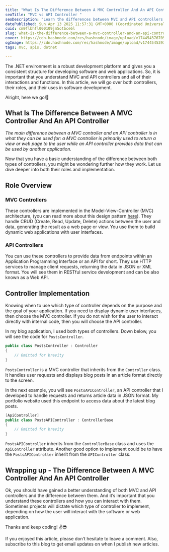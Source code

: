 ```yaml
---
title: "What Is The Difference Between A MVC Controller And An API Controller in .NET?"
seoTitle: "MVC vs API Controller "
seoDescription: "Learn the differences between MVC and API controllers in .NET, their roles, uses, and implementation for dynamic web and RESTful services"
datePublished: Sun Apr 13 2025 11:57:31 GMT+0000 (Coordinated Universal Time)
cuid: cm9flbhfl000109jm5otbce6l
slug: what-is-the-difference-between-a-mvc-controller-and-an-api-controller
cover: https://cdn.hashnode.com/res/hashnode/image/upload/v1744543767059/6cad4c9a-852e-46c2-ac66-c8a51ca4b448.png
ogImage: https://cdn.hashnode.com/res/hashnode/image/upload/v1744545393724/7cdfe57f-b87a-4f78-967c-23518bdbb3c5.png
tags: mvc, apis, dotnet

---
```


The .NET environment is a robust development platform and gives you a consistent structure for developing software and web applications. So, it is important that you understand MVC and API controllers and all of their interactions and functions. In this article, we will go over both controllers, their roles, and their uses in software development. 

Alright, here we go!🚀

## What Is The Difference Between A MVC Controller And An API Controller

*The main difference between a MVC controller and an API controller is in what they can be used for: a MVC controller is primarily used to return a view or web page to the user while an API controller provides data that can be used by another application.* 

Now that you have a basic understanding of the difference between both types of controllers, you might be wondering further how they work. Let us dive deeper into both their roles and implementation. 

## Role Overview

### MVC Controllers

These controllers are implemented in the Model-View-Controller (MVC) architecture, (you can read more about this design pattern [here](https://chikeredev.hashnode.dev/what-is-mvc)). They handle CRUD (Create, Read, Update, Delete) actions between the user and data, generating the result as a web page or view. You use them to build dynamic web applications with user interfaces.

### API Controllers

You can use these controllers to provide data from endpoints within an Application Programming Interface or an API for short. They use HTTP services to manage client requests, returning the data in JSON or XML format. You will see them in RESTful service development and can be also known as a Web API. 

## Controller Implementation 

Knowing when to use which type of controller depends on the purpose and the goal of your application. If you need to display dynamic user interfaces, then choose the MVC controller. If you do not wish for the user to interact directly with internal code, then you will choose the API controller. 

In my blog application, I used both types of controllers. Down below, you will see the code for `PostsController`.

```csharp  
public class PostsController : Controller  
{  
    // Omitted for brevity  
}  
```

`PostsController` is a MVC controller that inherits from the `Controller` class. It handles user requests and displays blog posts in an article format directly to the screen.

In the next example, you will see `PostsAPIController`, an API controller that I developed to handle requests and returns article data in JSON format. My portfolio website used this endpoint to access data about the latest blog posts.   

```csharp   
[ApiController]  
public class PostsAPIController : ControllerBase  
{  
    // Omitted for brevity  
}  
```

`PostsAPIController` inherits from the `ControllerBase` class and uses the `ApiController` attribute. Another good option to implement could be to have the `PostsAPIController` inherit from the `APIController` class. 

## Wrapping up - The Difference Between A MVC Controller And An API Controller

Ok, you should have gained a better understanding of both MVC and API controllers and the difference between them. And it’s important that you understand these controllers and how you can interact with them. Sometimes projects will dictate which type of controller to implement, depending on how the user will interact with the software or web application.

Thanks and keep coding! ✌️😎

If you enjoyed this article, please don’t hesitate to leave a comment. Also, subscribe to this blog to get email updates on when I publish new articles. 